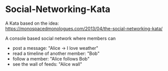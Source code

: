 # Social-Networking-Kata
A Kata based on the idea: https://monospacedmonologues.com/2013/04/the-social-networking-kata/

A console based social network where members can 
* post a message: "Alice -> I love weather"
* read a timeline of another member: "Bob"
* follow a member: "Alice follows Bob"
* see the wall of feeds: "Alice wall"

